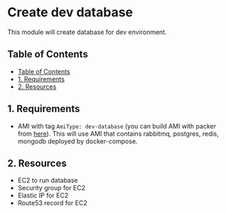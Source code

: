 # Create dev database

This module will create database for dev environment.

## <a name='TableofContents'></a>Table of Contents
<!-- vscode-markdown-toc -->
* [Table of Contents](#TableofContents)
* [1. Requirements](#Requirements)
* [2. Resources](#Resources)

<!-- vscode-markdown-toc-config
	numbering=false
	autoSave=true
	/vscode-markdown-toc-config -->
<!-- /vscode-markdown-toc -->

## <a name='Requirements'></a>1. Requirements
- AMI with tag `AmiType: dev-database` (you can build AMI with packer from [here](../../packer/README.md)). This will use AMI that contains rabbitmq, postgres, redis, mongodb deployed by docker-compose.

## <a name='Resources'></a>2. Resources
- EC2 to run database
- Security group for EC2
- Elastic IP for EC2
- Route53 record for EC2